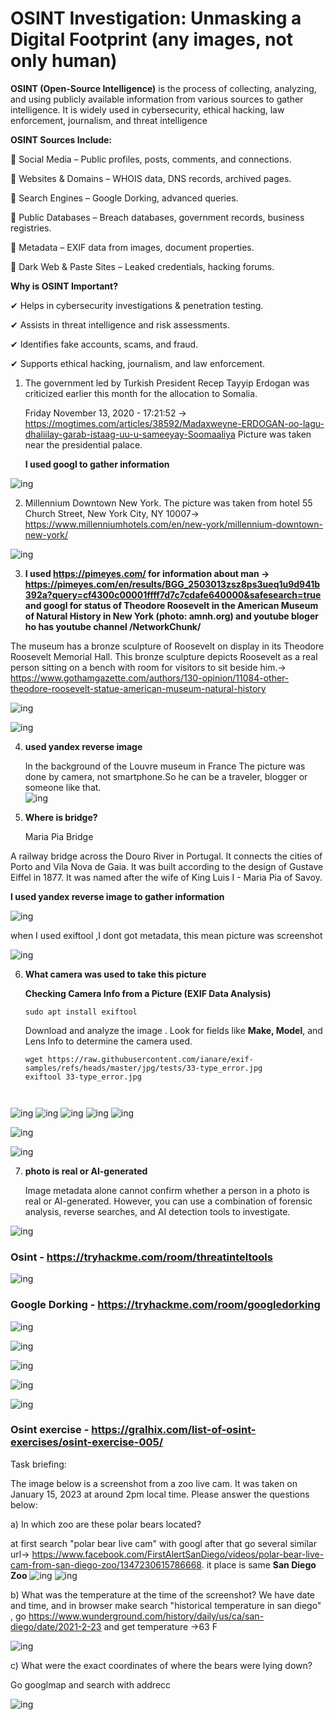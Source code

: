  # OSINT Investigation: Unmasking a Digital Footprint (any images, not only human)

 **OSINT (Open-Source Intelligence)** is the process of collecting, analyzing, and using publicly available information from various sources to gather intelligence. It is widely used in cybersecurity, ethical hacking, law enforcement, journalism, and threat intelligence
 
**OSINT Sources Include:**

🔹 Social Media – Public profiles, posts, comments, and connections.

🔹 Websites & Domains – WHOIS data, DNS records, archived pages.

🔹 Search Engines – Google Dorking, advanced queries.

🔹 Public Databases – Breach databases, government records, business registries.

🔹 Metadata – EXIF data from images, document properties.

🔹 Dark Web & Paste Sites – Leaked credentials, hacking forums.

**Why is OSINT Important?**

✔ Helps in cybersecurity investigations & penetration testing.

✔ Assists in threat intelligence and risk assessments.

✔ Identifies fake accounts, scams, and fraud.

✔ Supports ethical hacking, journalism, and law enforcement.

1. The government led by Turkish President Recep Tayyip Erdogan was criticized earlier this month for the allocation to Somalia.
   
   Friday November 13, 2020 - 17:21:52  -> https://mogtimes.com/articles/38592/Madaxweyne-ERDOGAN-oo-lagu-dhaliilay-garab-istaag-uu-u-sameeyay-Soomaaliya
   Picture was taken near the presidential palace․
   
   **I used googl to gather information**
   
![ing](https://github.com/Sonakhach/project6/blob/main/image.png)

2. Millennium Downtown New York. The picture was taken from hotel  55 Church Street, New York City, NY 10007-> https://www.millenniumhotels.com/en/new-york/millennium-downtown-new-york/
   
![ing](https://github.com/Sonakhach/project6/blob/main/1xuvCveFEJVZT7GMjAk2qFQ.png)

3. **I used  https://pimeyes.com/ for information about man -> https://pimeyes.com/en/results/BGG_2503013zsz8ps3ueq1u9d941b392a?query=cf4300c00001ffff7d7c7cdafe640000&safesearch=true  and googl for status of Theodore Roosevelt in the American Museum of Natural History in New York (photo: amnh.org) and youtube bloger ho has youtube channel /NetworkChunk/**    
   
The museum  has a bronze sculpture of Roosevelt on display in its Theodore Roosevelt Memorial Hall. This bronze sculpture depicts Roosevelt as a real person sitting on a bench with room for visitors to sit beside him.-> https://www.gothamgazette.com/authors/130-opinion/11084-other-theodore-roosevelt-statue-american-museum-natural-history

![ing](https://github.com/Sonakhach/project6/blob/main/F6FkAd-XcAAbSwy.png)

![ing](https://github.com/Sonakhach/project6/blob/main/Screenshot%20from%202025-03-10%2011-36-14.png)

4. **used yandex reverse image**
   
   In the background of the Louvre museum in France
 The picture was done by camera, not smartphone.So he can be a traveler, blogger or someone like that.  
![ing](https://github.com/Sonakhach/project6/blob/main/GZRZ4vzWEAAveCz.png)

5. **Where is bridge?**

   Maria Pia Bridge

A railway bridge across the Douro River in Portugal. It connects the cities of Porto and Vila Nova de Gaia. It was built according to the design of Gustave Eiffel in 1877. It was named after the wife of King Luis I - Maria Pia of Savoy.

**I used yandex reverse image to gather information**

![ing](https://github.com/Sonakhach/project6/blob/main/imostik.png)

when I used exiftool ,I dont got metadata, this mean picture was screenshot

![ing](https://github.com/Sonakhach/project6/blob/main/Screenshot_2025-03-02_02_46_47.png)

6. **What camera was used to take this picture**


    **Checking Camera Info from a Picture (EXIF Data Analysis)**

   ```
   sudo apt install exiftool
   ```
   
   Download and analyze the image . Look for fields like **Make, Model**, and Lens Info to determine the camera used.
   
   ```
   wget https://raw.githubusercontent.com/ianare/exif-samples/refs/heads/master/jpg/tests/33-type_error.jpg
   exiftool 33-type_error.jpg
  
  
  ![ing](https://github.com/Sonakhach/project6/blob/main/Screenshot%20from%202025-03-02%2011-19-38.png)
   ![ing](https://github.com/Sonakhach/project6/blob/main/Screenshot_2025-03-02_02_11_46.png)
   ![ing](https://github.com/Sonakhach/project6/blob/main/Screenshot_2025-03-02_02_15_53.png)
   ![ing](https://github.com/Sonakhach/project6/blob/main/Screenshot_2025-03-02_02_16_12.png)
   ![ing](https://github.com/Sonakhach/project6/blob/main/Screenshot_2025-03-02_02_17_01.png)
  
  ![ing](https://github.com/Sonakhach/project6/blob/main/Screenshot_2025-03-02_02_14_02.png)

  ![ing](https://github.com/Sonakhach/project6/blob/main/Screenshot%20from%202025-03-02%2012-41-49.png)

7. **photo is real or AI-generated**
   
   Image metadata alone cannot confirm whether a person in a photo is real or AI-generated. However, you can use a combination of forensic analysis, reverse searches, and AI detection tools to investigate.
   

   
![ing](https://github.com/Sonakhach/project6/blob/main/men.png)

### Osint - https://tryhackme.com/room/threatinteltools

![ing](https://github.com/Sonakhach/project6/blob/main/Screenshot%20from%202025-03-06%2021-15-32.png)

### Google Dorking - https://tryhackme.com/room/googledorking

![ing](https://github.com/Sonakhach/project6/blob/main/Screenshot%20from%202025-03-10%2000-42-10.png)

![ing](https://github.com/Sonakhach/project6/blob/main/Screenshot%20from%202025-03-10%2000-40-35.png)

![ing](https://github.com/Sonakhach/project6/blob/main/Screenshot%20from%202025-03-10%2000-40-49.png)

![ing](https://github.com/Sonakhach/project6/blob/main/Screenshot%20from%202025-03-10%2000-41-03.png)

![ing](https://github.com/Sonakhach/project6/blob/main/Screenshot%20from%202025-03-10%2000-41-42.png)

### Osint exercise - https://gralhix.com/list-of-osint-exercises/osint-exercise-005/

Task briefing:

The image below is a screenshot from a zoo live cam. It was taken on January 15, 2023 at around 2pm local time.
Please answer the questions below:

a) In which zoo are these polar bears located?

at first search "polar bear live cam" with googl after that go several similar url-> https://www.facebook.com/FirstAlertSanDiego/videos/polar-bear-live-cam-from-san-diego-zoo/1347230615786668. it place is same **San Diego Zoo** 
![ing](https://github.com/Sonakhach/project6/blob/main/Screenshot%20from%202025-03-10%2013-18-24.png)
![ing](https://github.com/Sonakhach/project6/blob/main/Screenshot%20from%202025-03-10%2013-24-09.png)

b) What was the temperature at the time of the screenshot?
We have date and time, and in browser make search "historical temperature in san diego" , go https://www.wunderground.com/history/daily/us/ca/san-diego/date/2021-2-23 and get temperature ->63 F

![ing](https://github.com/Sonakhach/project6/blob/main/Screenshot%20from%202025-03-10%2013-54-54.png)

c) What were the exact coordinates of where the bears were lying down?

Go googlmap and search with  addrecc

![ing](https://github.com/Sonakhach/project6/blob/main/Screenshot%20from%202025-03-10%2014-03-39.png)
